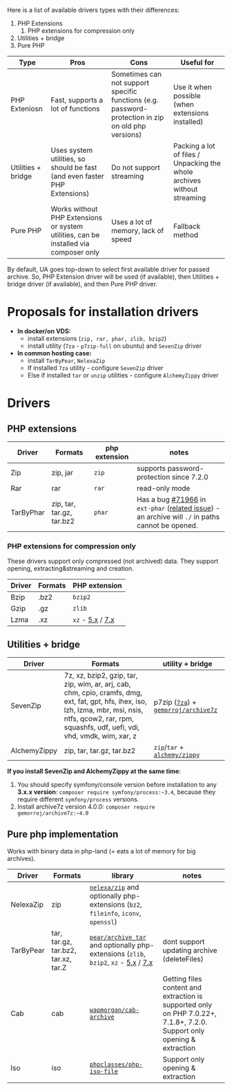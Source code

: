
Here is a list of available drivers types with their differences:
1. PHP Extensions
   1. PHP extensions for compression only
2. Utilities + bridge
3. Pure PHP

| Type | Pros | Cons                                                                                               | Useful for                                                              |
|------|------|----------------------------------------------------------------------------------------------------|-------------------------------------------------------------------------|
| PHP Exteniosn | Fast, supports a lot of functions | Sometimes can not support specific functions (e.g. password-protection in zip on old php versions) | Use it when possible (when extensions installed)                        |
| Utilities + bridge | Uses system utilities, so should be fast (and even faster PHP Extensions) | Do not support streaming                                                                           | Packing a lot of files / Unpacking the whole archives without streaming |
| Pure PHP | Works without PHP Extensions or system utilities, can be installed via composer only | Uses a lot of memory, lack of speed                                                                | Fallback method                                                         |

By default, UA goes top-down to select first available driver for passed archive. So, PHP Extension driver will be used (if available), then Utilities + bridge driver (if available), and then Pure PHP driver.

# Proposals for installation drivers
- **In docker/on VDS:**
  - install extensions (`zip, rar, phar, zlib, bzip2`)
  - install utility (`7za` - `p7zip-full` on ubuntu) and `SevenZip` driver
- **In common hosting case:**
  - install `TarByPear`, `NelexaZip`
  - If installed `7za` utility - configure `SevenZip` driver
  - Else if installed `tar` or `unzip` utilities - configure `AlchemyZippy` driver

# Drivers
## PHP extensions

| Driver | Formats                   | php extension | notes                                                                                                                                                                                                        |
|--------|---------------------------|---------------|--------------------------------------------------------------------------------------------------------------------------------------------------------------------------------------------------------------|
| Zip | zip, jar                  | `zip`         | supports password-protection since 7.2.0                                                                                                                                                                     |
| Rar | rar                       | `rar` | read-only mode                                                                                                                                                                                               |
| TarByPhar | zip, tar, tar.gz, tar.bz2 | `phar` | Has a bug [#71966](https://bugs.php.net/bug.php?id=71966&thanks=10) in `ext-phar` ([related issue](https://github.com/wapmorgan/UnifiedArchive/issues/12)) - an archive will `./` in paths cannot be opened. |

### PHP extensions for compression only

These drivers support only compressed (not archived) data.  They support opening, extracting&streaming and creation.

| Driver | Formats | PHP extension                                                                                    |
|--------|---------|--------------------------------------------------------------------------------------------------|
| Bzip   | .bz2    | `bzip2`                                                                                          |
| Gzip   | .gz     | `zlib`                                                                                           |
| Lzma   | .xz     | `xz` - [5.x](https://github.com/payden/php-xz) / [7.x](https://github.com/codemasher/php-ext-xz) |

## Utilities + bridge

| Driver | Formats                                                                                                                                                                                                    | utility + bridge                                                                                                           |
|--------|------------------------------------------------------------------------------------------------------------------------------------------------------------------------------------------------------------|----------------------------------------------------------------------------------------------------------------------------|
| SevenZip | 7z, xz, bzip2, gzip, tar, zip, wim, ar, arj, cab, chm, cpio, cramfs, dmg, ext, fat, gpt, hfs, ihex, iso, lzh, lzma, mbr, msi, nsis, ntfs, qcow2, rar, rpm, squashfs, udf, uefi, vdi, vhd, vmdk, wim, xar, z | p7zip ([`7za`](http://p7zip.sourceforge.net/)) + [`gemorroj/archive7z`](https://packagist.org/packages/gemorroj/archive7z) |
| AlchemyZippy | zip, tar, tar.gz, tar.bz2                                                                                                                                                                                  | `zip`/`tar` + [`alchemy/zippy`](https://packagist.org/packages/alchemy/zippy)                                              |

**If you install SevenZip and AlchemyZippy at the same time**:
1. You should specify symfony/console version before installation to any **3.x.x version**: `composer require symfony/process:~3.4`, because they require different `symfony/process` versions.
2. Install archive7z version 4.0.0: `composer require gemorroj/archive7z:~4.0`

## Pure php implementation

Works with binary data in php-land (= eats a lot of memory for big archives).

| Driver | Formats                             | library                                                                                                                                                                                                                     | notes                                                                                                                   |
|--------|-------------------------------------|-----------------------------------------------------------------------------------------------------------------------------------------------------------------------------------------------------------------------------|-------------------------------------------------------------------------------------------------------------------------|
| NelexaZip | zip                                 | [`nelexa/zip`](https://packagist.org/packages/nelexa/zip) and optionally php-extensions (`bz2`, `fileinfo`, `iconv`, `openssl`) |                                                                              |
| TarByPear | tar, tar.gz, tar.bz2, tar.xz, tar.Z | [`pear/archive_tar`](https://packagist.org/packages/pear/archive_tar) and optionally php-extensions (`zlib`, `bzip2`, `xz` - [5.x](https://github.com/payden/php-xz) / [7.x](https://github.com/codemasher/php-ext-xz)      | dont support updating archive (deleteFiles)                                                                             |
| Cab    | cab                                 | [`wapmorgan/cab-archive`](https://packagist.org/packages/wapmorgan/cab-archive)                                                                                                                                             | Getting files content and extraction is supported only on PHP 7.0.22+, 7.1.8+, 7.2.0. Support only opening & extraction |
| Iso    | iso                                 | [`phpclasses/php-iso-file`](https://packagist.org/packages/phpclasses/php-iso-file)                                                                                                                                         | Support only opening & extraction                                                                                       |
